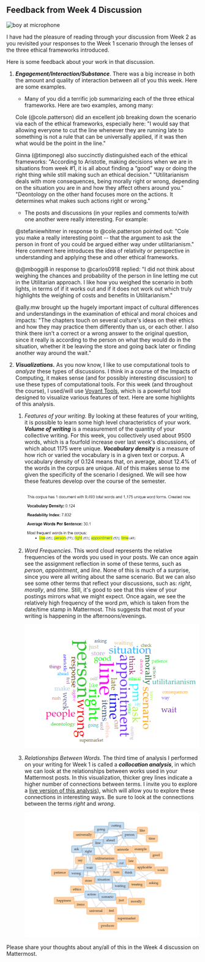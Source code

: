## Feedback from Week 4 Discussion

![boy at microphone](https://images.unsplash.com/photo-1453738773917-9c3eff1db985?q=80&w=1770&auto=format&fit=crop&ixlib=rb-4.0.3&ixid=M3wxMjA3fDB8MHxwaG90by1wYWdlfHx8fGVufDB8fHx8fA%3D%3D)

I have had the pleasure of reading through your discussion from Week 2 as you revisited your responses to the Week 1 scenario through the lenses of the three ethical frameworks introduced.

Here is some feedback about your work in that discussion.

1. ***Engagement/Interaction/Substance***. There was a big increase in both the amount and quality of interaction between all of you this week. Here are some examples.

   - Many of you did a terrific job summarizing each of the three ethical frameworks. Here are two examples, among many:

   Cole (@cole.patterson) did an excellent job breaking down the scenario via each of the ethical frameworks, especially here: "I would say that allowing everyone to cut the line whenever they are running late to something is not a rule that can be universally applied, if it was then what would be the point in the line."

   Ginna (@timponeg) also succinctly distinguished each of the ethical frameworks: "According to Aristotle, making decisions when we are in situations from week #1, it is all about finding a “good” way or doing the right thing while still making such an ethical decision." "Utilitarianism deals with more consequences, being morally right or wrong, depending on the situation you are in and how they affect others around you." "Deontology on the other hand focuses more on the actions. It determines what makes such actions right or wrong."

   - The posts and discussions (in your replies and comments to/with one another were really interesting. For example:

   @stefaniewhitmer in response to @cole.patterson pointed out: "Cole you make a really interesting point -- that the argument to ask the person in front of you could be argued either way under utilitarianism." Here comment here introduces the idea of relativity or perspective in understanding and applying these and other ethical frameworks.

   @@mboggi8 in response to @carlos0918 replied: "I did not think about weighing the chances and probability of the person in line letting me cut in the Utilitarian approach. I like how you weighed the scenario in both lights, in terms of if it works out and if it does not work out which truly highlights the weighing of costs and benefits in Utilitarianism."

   @ally.mw brought up the hugely important impact of cultural differences and understandings in the examination of ethical and moral choices and impacts: "The chapters touch on several culture's ideas on their ethics and how they may practice them differently than us, or each other. I also think there isn't a correct or a wrong answer to the original question, since it really is according to the person on what they would do in the situation, whether it be leaving the store and going back later or finding another way around the wait."

2. ***Visualizations.*** As you now know, I like to use computational tools to *analyze* these types of discussions. I think in a course of the Impacts of Computing, it makes sense (and for possibly interesting discussion) to use these types of computational tools. For this week (and throughout the course), I used/will use [Voyant Tools](https://voyant-tools.org/), which is a powerful tool designed to visualize various features of text. Here are some highlights of this analysis.

   1. *Features of your writing.*  By looking at these features of your writing, it is possible to learn some high level characteristics of your work. ***Volume of writing*** is a measurement of the quantity of your collective writing. For this week, you collectively used about 9500 words, which is a fourfold increase over last week's discussions, of which about 1175 were unique. ***Vocabulary density*** is a measure of how rich or varied the vocabulary is in a given text or corpus. A vocabulary density of 0.124 means that, on average, about 12.4% of the words in the corpus are unique. All of this makes sense to me given the specificity of the scenario I designed. We will see how these features develop over the course of the semester.

      ![](https://github.com/drardito/impactsofcomputingfall2024/blob/main/Images/Impacts%20FA24%20Week2%20Features.png?raw=true)

   2. *Word Frequencies*. This word cloud represents the relative frequencies of the words you used in your posts. We can once again see the assignment reflection in some of these terms, such as *person*, *appointment*, and *line*. None of this is much of a surprise, since you were all writing about the same scenario. But we can also see some other terms that reflect your discussions, such as: *right*, *morally*, and *time*. Still, it's good to see that this view of your postings mirrors what we might expect. Once again, we see the relatively high frequency of the word *pm*, which is taken from the date/time stamp in Mattermost. This suggests that most of your writing is happening in the afternoons/evenings.

      ![wordcloud](https://github.com/drardito/impactsofcomputingfall2024/blob/main/Images/Impacts%20FA24%20Week2%20Wordcloud.png?raw=true)

   3. *Relationships Between Words.* The third time of analysis I performed on your writing for Week 1 is called a ***collocation analysis***, in which we can look at the relationships between works used in your Mattermost posts. In this visualization, thicker grey lines indicate a higher number of connections between terms. I invite you to explore a [live version of this analysis](https://voyant-tools.org/?corpus=a684689ccff30f88202df91f876dd00d&query=line&query=cut&query=waiting&query=wait&query=cutting&query=person&query=ask&query=ahead&query=going&query=right&query=wrong&query=think&query=action&query=scenario&query=situation&context=7&view=CollocatesGraph)), which will allow you to explore these connections in interesting ways. Be sure to look at the connections between the terms *right* and *wrong*. 

      ![word link chart](https://github.com/drardito/impactsofcomputingfall2024/blob/main/Images/Impacts%20FA24%20Week2%20Collocations.png?raw=true)




Please share your thoughts about any/all of this in the Week 4 discussion on Mattermost.
